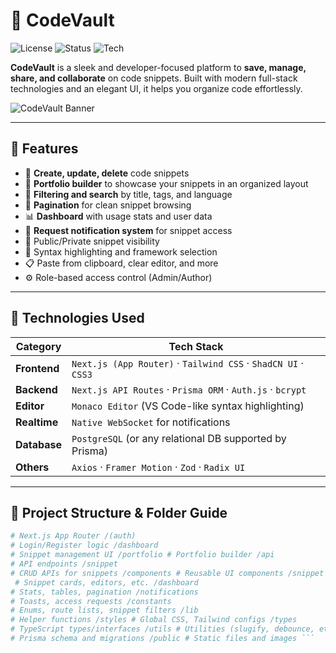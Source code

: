 # 🚀 CodeVault

![License](https://img.shields.io/github/license/suhelahmedprojectspace/codevault?style=flat-square)
![Status](https://img.shields.io/badge/status-active-brightgreen?style=flat-square)
![Tech](https://img.shields.io/badge/built%20with-Next.js%20%7C%20Prisma%20%7C%20TailwindCSS%20%7C%20ShadCN-informational?style=flat-square)

**CodeVault** is a sleek and developer-focused platform to **save, manage, share, and collaborate** on code snippets. Built with modern full-stack technologies and an elegant UI, it helps you organize code effortlessly.

![CodeVault Banner](https://your-image-url/banner.png) <!-- Replace this with a real image URL -->

---

## 🌟 Features

- 🧩 **Create, update, delete** code snippets
- 🧠 **Portfolio builder** to showcase your snippets in an organized layout
- 🎯 **Filtering and search** by title, tags, and language
- 🔄 **Pagination** for clean snippet browsing
- 📊 **Dashboard** with usage stats and user data
- 📩 **Request notification system** for snippet access
- 🔐 Public/Private snippet visibility
- 🎨 Syntax highlighting and framework selection
- 📋 Paste from clipboard, clear editor, and more
- ⚙️ Role-based access control (Admin/Author)

---

## 🧪 Technologies Used

| Category           | Tech Stack                                                                 |
|--------------------|----------------------------------------------------------------------------|
| **Frontend**       | `Next.js (App Router)` · `Tailwind CSS` · `ShadCN UI` · `CSS3`            |
| **Backend**        | `Next.js API Routes` · `Prisma ORM` · `Auth.js` · `bcrypt`                |
| **Editor**         | `Monaco Editor` (VS Code-like syntax highlighting)                        |
| **Realtime**       | `Native WebSocket` for notifications                                      |
| **Database**       | `PostgreSQL` (or any relational DB supported by Prisma)                   |
| **Others**         | `Axios` · `Framer Motion` · `Zod` · `Radix UI`                            |

---

## 📁 Project Structure & Folder Guide

```bash /app 
# Next.js App Router /(auth)
# Login/Register logic /dashboard
# Snippet management UI /portfolio # Portfolio builder /api
# API endpoints /snippet
# CRUD APIs for snippets /components # Reusable UI components /snippet
 # Snippet cards, editors, etc. /dashboard
# Stats, tables, pagination /notifications
# Toasts, access requests /constants
# Enums, route lists, snippet filters /lib
# Helper functions /styles # Global CSS, Tailwind configs /types
# TypeScript types/interfaces /utils # Utilities (slugify, debounce, etc.) /prisma
# Prisma schema and migrations /public # Static files and images ``` 
